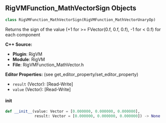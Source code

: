 ## RigVMFunction_MathVectorSign Objects

```python
class RigVMFunction_MathVectorSign(RigVMFunction_MathVectorUnaryOp)
```

Returns the sign of the value (+1 for >= FVector(0.f, 0.f, 0.f), -1 for < 0.f) for each component

**C++ Source:**

- **Plugin**: RigVM
- **Module**: RigVM
- **File**: RigVMFunction_MathVector.h

**Editor Properties:** (see get_editor_property/set_editor_property)

- ``result`` (Vector):  [Read-Write]
- ``value`` (Vector):  [Read-Write]

<a id="unreal.RigVMFunction_MathVectorSign.__init__"></a>

#### __init__

```python
def __init__(value: Vector = [0.000000, 0.000000, 0.000000],
             result: Vector = [0.000000, 0.000000, 0.000000]) -> None
```

<a id="unreal.RigUnit_MathVectorSign"></a>